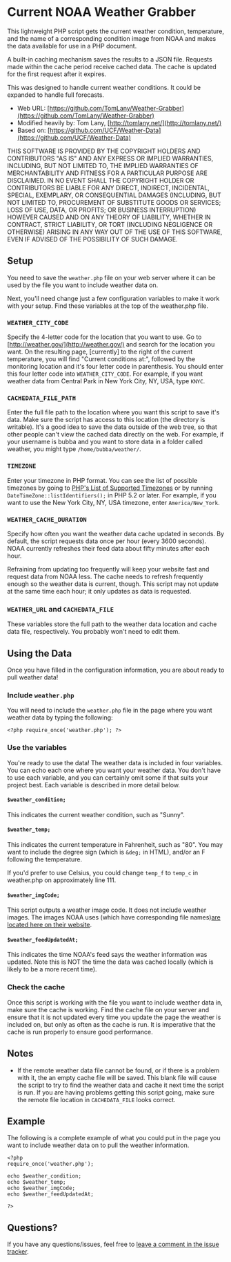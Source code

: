 # Current NOAA Weather Grabber

This lightweight PHP script gets the current weather condition, temperature, and the name of a corresponding condition image from NOAA and makes the data available for use in a PHP document.

A built-in caching mechanism saves the results to a JSON file. Requests made within the cache period receive cached data. The cache is updated for the first request after it expires.

This was designed to handle current weather conditions. It could be expanded to handle full forecasts.

* Web URL: [https://github.com/TomLany/Weather-Grabber](https://github.com/TomLany/Weather-Grabber)
* Modified heavily by: Tom Lany, [http://tomlany.net/](http://tomlany.net/)
* Based on: [https://github.com/UCF/Weather-Data](https://github.com/UCF/Weather-Data)

THIS SOFTWARE IS PROVIDED BY THE COPYRIGHT HOLDERS AND CONTRIBUTORS "AS IS" AND ANY EXPRESS OR IMPLIED WARRANTIES, INCLUDING, BUT NOT LIMITED TO, THE IMPLIED WARRANTIES OF MERCHANTABILITY AND FITNESS FOR A PARTICULAR PURPOSE ARE DISCLAIMED. IN NO EVENT SHALL THE COPYRIGHT HOLDER OR CONTRIBUTORS BE LIABLE FOR ANY DIRECT, INDIRECT, INCIDENTAL, SPECIAL, EXEMPLARY, OR CONSEQUENTIAL DAMAGES (INCLUDING, BUT NOT LIMITED TO, PROCUREMENT OF SUBSTITUTE GOODS OR SERVICES; LOSS OF USE, DATA, OR PROFITS; OR BUSINESS INTERRUPTION) HOWEVER CAUSED AND ON ANY THEORY OF LIABILITY, WHETHER IN CONTRACT, STRICT LIABILITY, OR TORT (INCLUDING NEGLIGENCE OR OTHERWISE) ARISING IN ANY WAY OUT OF THE USE OF THIS SOFTWARE, EVEN IF ADVISED OF THE POSSIBILITY OF SUCH DAMAGE.

## Setup
You need to save the `weather.php` file on your web server where it can be used by the file you want to include weather data on.

Next, you'll need change just a few configuration variables to make it work with your setup. Find these variables at the top of the weather.php file.

### `WEATHER_CITY_CODE`
Specify the 4-letter code for the location that you want to use. Go to [http://weather.gov/](http://weather.gov/) and search for the location you want. On the resulting page, [currently] to the right of the current temperature, you will find "Current conditions at:", followed by the monitoring location and it's four letter code in parenthesis. You should enter this four letter code into `WEATHER_CITY_CODE`. For example, if you want weather data from Central Park in New York City, NY, USA, type `KNYC`.

### `CACHEDATA_FILE_PATH`
Enter the full file path to the location where you want this script to save it's data. Make sure the script has access to this location (the directory is writable). It's a good idea to save the data outside of the web tree, so that other people can't view the cached data directly on the web. For example, if your username is bubba and you want to store data in a folder called weather, you might type `/home/bubba/weather/`.

### `TIMEZONE`
Enter your timezone in PHP format. You can see the list of possible timezones by going to [PHP's List of Supported Timezones](http://php.net/manual/en/timezones.php) or by running `DateTimeZone::listIdentifiers();` in PHP 5.2 or later. For example, if you want to use the New York City, NY, USA timezone, enter `America/New_York`.

### `WEATHER_CACHE_DURATION`
Specify how often you want the weather data cache updated in seconds. By default, the script requests data once per hour (every 3600 seconds). NOAA currently refreshes their feed data about fifty minutes after each hour.

Refraining from updating too frequently will keep your website fast and request data from NOAA less. The cache needs to refresh frequently enough so the weather data is current, though. This script may not update at the same time each hour; it only updates as data is requested.

### `WEATHER_URL` and `CACHEDATA_FILE`
These variables store the full path to the weather data location and cache data file, respectively. You probably won't need to edit them. 

## Using the Data
Once you have filled in the configuration information, you are about ready to pull weather data!

### Include `weather.php`
You will need to include the `weather.php` file in the page where you want weather data by typing the following:

	<?php require_once('weather.php'); ?>

### Use the variables
You're ready to use the data! The weather data is included in four variables. You can echo each one where you want your weather data. You don't have to use each variable, and you can certainly omit some if that suits your project best. Each variable is described in more detail below.

#### `$weather_condition;`
This indicates the current weather condition, such as "Sunny".

#### `$weather_temp;`
This indicates the current temperature in Fahrenheit, such as "80". You may want to include the degree sign (which is `&deg;` in HTML), and/or an F following the temperature.

If you'd prefer to use Celsius, you could change `temp_f` to `temp_c` in weather.php on approximately line 111.

#### `$weather_imgCode;`
This script outputs a weather image code. It does not include weather images. The images NOAA uses (which have corresponding file names)[are located here on their website](http://w1.weather.gov/xml/current_obs/weather.php).

#### `$weather_feedUpdatedAt;`
This indicates the time NOAA's feed says the weather information was updated. Note this is NOT the time the data was cached locally (which is likely to be a more recent time).

### Check the cache
Once this script is working with the file you want to include weather data in, make sure the cache is working. Find the cache file on your server and ensure that it is not updated every time you update the page the weather is included on, but only as often as the cache is run. It is imperative that the cache is run properly to ensure good performance.

## Notes
* If the remote weather data file cannot be found, or if there is a problem with it, the an empty cache file will be saved. This blank file will cause the script to try to find the weather data and cache it next time the script is run. If you are having problems getting this script going, make sure the remote file location in `CACHEDATA_FILE` looks correct.

## Example
The following is a complete example of what you could put in the page you want to include weather data on to pull the weather information.

	<?php
	require_once('weather.php');
	
	echo $weather_condition;
	echo $weather_temp;
	echo $weather_imgCode;
	echo $weather_feedUpdatedAt;
	
	?>

## Questions?
If you have any questions/issues, feel free to [leave a comment in the issue tracker](https://github.com/TomLany/Weather-Grabber/issues).